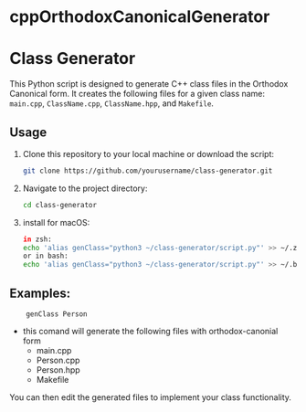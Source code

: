 # cppOrthodoxCanonicalGenerator


# Class Generator

This Python script is designed to generate C++ class files in the Orthodox Canonical form. It creates the following files for a given class name: `main.cpp`, `ClassName.cpp`, `ClassName.hpp`, and `Makefile`.

## Usage

1. Clone this repository to your local machine or download the script:
   
   ```bash
   git clone https://github.com/yourusername/class-generator.git

2. Navigate to the project directory:
    ```bash
    cd class-generator

3. install for macOS:
    ```bash
    in zsh:
    echo 'alias genClass="python3 ~/class-generator/script.py"' >> ~/.zshrc
    or in bash:
    echo 'alias genClass="python3 ~/class-generator/script.py"' >> ~/.bashrc

## Examples:
        genClass Person
    
- this comand will generate the following files with orthodox-canonial form
    * main.cpp
    * Person.cpp
    * Person.hpp
    * Makefile

You can then edit the generated files to implement your class functionality.

